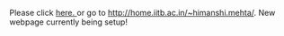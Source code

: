 Please click <a href="http://home.iitb.ac.in/~himanshi.mehta/"> here. </a> or go to http://home.iitb.ac.in/~himanshi.mehta/. 
New webpage currently being setup!

